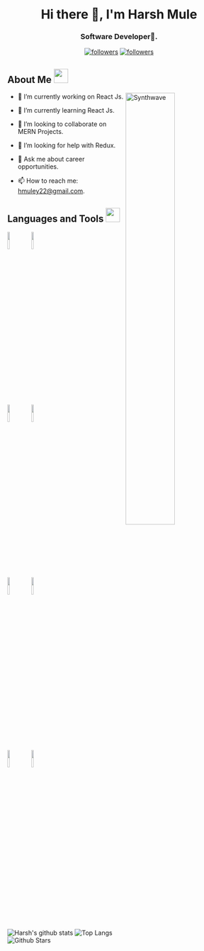 <h1 align="center">Hi there 👋, I'm Harsh Mule</h1>
<h3 align="center">Software Developer🌟.</h3>

<p align="center">
  <a href="https://twitter.com/harsh_mule"><img alt="followers" title="Follow me on Twitter" src="https://img.shields.io/twitter/follow/harsh_mule?color=00acee&label=Follow&logo=twitter&logoColor=white&style=for-the-badge"/></a>
  <a href="https://github.com/HarshMule20"><img alt="followers" title="Follow me on Github" src="https://img.shields.io/github/followers/HarshMule20?color=171515&style=for-the-badge&logo=github&label=Follow"/></a>
<!--   <a href="https://github.com/HarshMule20"><img alt="views" title="Github views" src="https://visitor-badge.glitch.me/badge?page_id=HarshMule20.HarshMule20" /></a> -->
</p>

<h2> About Me <img src = "https://media2.giphy.com/media/QssGEmpkyEOhBCb7e1/giphy.gif?cid=ecf05e47a0n3gi1bfqntqmob8g9aid1oyj2wr3ds3mg700bl&rid=giphy.gif" width = 32px> </h2>
<img width="47%" height="50%" align="right" src="https://thumbs.gfycat.com/GoodnaturedFondGaur-size_restricted.gif" alt="Synthwave" height="300" width="500">

<!-- <img width="55%" align="right" alt="Github" src="https://raw.githubusercontent.com/onimur/.github/master/.resources/git-header.svg" /> -->

- 🔭 I’m currently working on React Js.

- 🌱 I’m currently learning React Js.
 
- 👯 I’m looking to collaborate on MERN Projects.
 
- 🤔 I’m looking for help with Redux.
 
- 💬 Ask me about career opportunities.
 
- 📫 How to reach me: hmuley22@gmail.com.


<h2> Languages and Tools <img src = "https://media2.giphy.com/media/QssGEmpkyEOhBCb7e1/giphy.gif?cid=ecf05e47a0n3gi1bfqntqmob8g9aid1oyj2wr3ds3mg700bl&rid=giphy.gif" width = 32px> </h2>

<!-- Your github readme stats
You can use this api: https://github.com/anuraghazra/github-readme-stats
-->
<p>
  <!-- <a href="https://github.com/HarshMule20">
    <img width="55%" align="right" alt="Harsh's github stats" src="https://github-readme-stats.vercel.app/api?username=HarshMule20&show_icons=true&hide_border=true" />
  </a> -->
  
  
  <!-- Your languages and tools. Be careful with the alignment. 
  You can use this sites to get logos: https://www.vectorlogo.zone or https://simpleicons.org/
  -->
  <code><img width="10%" src="https://www.vectorlogo.zone/logos/python/python-ar21.svg"></code>
  <code><img width="10%" src="https://www.vectorlogo.zone/logos/djangoproject/djangoproject-ar21.svg"></code>
  <br />
  <code><img width="10%" src="https://www.vectorlogo.zone/logos/javascript/javascript-horizontal.svg"></code>
  <code><img width="10%" src="https://www.vectorlogo.zone/logos/angular/angular-ar21.svg"></code>
  <br />
  <code><img width="10%" src="https://www.vectorlogo.zone/logos/reactjs/reactjs-ar21.svg"></code>
  <code><img width="10%" src="https://www.vectorlogo.zone/logos/postgresql/postgresql-horizontal.svg"></code>
  <br />
  <code><img width="10%" src="https://www.vectorlogo.zone/logos/git-scm/git-scm-ar21.svg"></code>
  <code><img width="10%" src="https://www.vectorlogo.zone/logos/getpostman/getpostman-ar21.svg"></code>
</p>

![Harsh's github stats](https://github-readme-stats.vercel.app/api?username=HarshMule20&show_icons=true)
![Top Langs](https://github-readme-stats.vercel.app/api/top-langs/?username=HarshMule20) ![Github Stars](https://github-readme-stats.vercel.app/api?username=HarshMule20&show_icons=true&locale=en&count_private=true&hide_rank=true&custom_title=My%20GitHub%20Stats&disable_animations=true)

